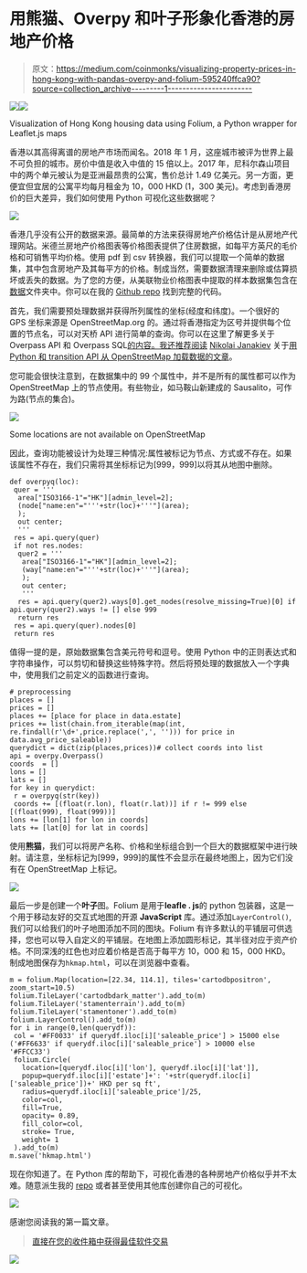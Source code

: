 # 用熊猫、Overpy 和叶子形象化香港的房地产价格

> 原文：<https://medium.com/coinmonks/visualizing-property-prices-in-hong-kong-with-pandas-overpy-and-folium-595240ffca90?source=collection_archive---------1----------------------->

![](img/574bca797c20b16841ce474dc9904f2c.png)![](img/e5176f5e5be76314907523c7c9e21ce4.png)

Visualization of Hong Kong housing data using Folium, a Python wrapper for Leaflet.js maps

香港以其高得离谱的房地产市场而闻名。2018 年 1 月，这座城市被评为世界上最不可负担的城市。房价中值是收入中值的 15 倍以上。2017 年，尼科尔森山项目中的两个单元被认为是亚洲最昂贵的公寓，售价总计 1.49 亿美元。另一方面，更便宜但宜居的公寓平均每月租金为 10，000 HKD (1，300 美元)。考虑到香港房价的巨大差异，我们如何使用 Python 可视化这些数据呢？

![](img/065d9b5f7ded398d04d5a467187ca1ff.png)

香港几乎没有公开的数据来源。最简单的方法来获得房地产价格估计是从房地产代理网站。米德兰房地产价格图表等价格图表提供了住房数据，如每平方英尺的毛价格和可销售平均价格。使用 pdf 到 csv 转换器，我们可以提取一个简单的数据集，其中包含房地产及其每平方的价格。制成当然，需要数据清理来删除或估算损坏或丢失的数据。为了您的方便，从美联物业价格图表中提取的样本数据集包含在[数据](https://github.com/enochk22/hk_prop_price_visualization/tree/master/code/data)文件夹中。你可以在我的 [Github repo](https://github.com/enochk22/hk_prop_price_visualization/tree/master/) 找到完整的代码。

首先，我们需要预处理数据并获得所列属性的坐标(经度和纬度)。一个很好的 GPS 坐标来源是 OpenStreetMap.org 的。通过将香港指定为区号并提供每个位置的节点名，可以对天桥 API 进行简单的查询。你可以在这里了解更多关于 Overpass API 和 Overpass SQL[的内容。我还推荐阅读](https://wiki.openstreetmap.org/wiki/Overpass_API) [Nikolai Janakiev](https://medium.com/u/eb95fc687c6a?source=post_page-----595240ffca90--------------------------------) 关于[用 Python 和 transition API 从 OpenStreetMap 加载数据的文章](https://towardsdatascience.com/loading-data-from-openstreetmap-with-python-and-the-overpass-api-513882a27fd0)。

您可能会很快注意到，在数据集中的 99 个属性中，并不是所有的属性都可以作为 OpenStreetMap 上的节点使用。有些物业，如马鞍山新建成的 Sausalito，可作为路(节点的集合)。

![](img/69ea6f1a0a542e8dadea0d379ee496f9.png)

Some locations are not available on OpenStreetMap

因此，查询功能被设计为处理三种情况:属性被标记为节点、方式或不存在。如果该属性不存在，我们只需将其坐标标记为[999，999]以将其从地图中删除。

```
def overpyq(loc):
 quer = '''
  area["ISO3166-1"="HK"][admin_level=2];
  (node["name:en"="'''+str(loc)+'''"](area);
  );
  out center;
  '''
 res = api.query(quer)
 if not res.nodes:
  quer2 = '''
   area["ISO3166-1"="HK"][admin_level=2];
   (way["name:en"="'''+str(loc)+'''"](area);
   );
   out center;
   '''
  res = api.query(quer2).ways[0].get_nodes(resolve_missing=True)[0] if api.query(quer2).ways != [] else 999
  return res
 res = api.query(quer).nodes[0]
 return res
```

值得一提的是，原始数据集包含美元符号和逗号。使用 Python 中的正则表达式和字符串操作，可以剪切和替换这些特殊字符。然后将预处理的数据放入一个字典中，使用我们之前定义的函数进行查询。

```
# preprocessing
places = []
prices = []
places += [place for place in data.estate]
prices += list(chain.from_iterable(map(int, re.findall(r'\d+',price.replace(',', ''))) for price in data.avg_price_saleable))
querydict = dict(zip(places,prices))# collect coords into list
api = overpy.Overpass()
coords  = []
lons = []
lats = []
for key in querydict:
 r = overpyq(str(key))
 coords += [(float(r.lon), float(r.lat))] if r != 999 else [(float(999), float(999))]
lons += [lon[1] for lon in coords]
lats += [lat[0] for lat in coords]
```

使用**熊猫**，我们可以将房产名称、价格和坐标组合到一个巨大的数据框架中进行映射。请注意，坐标标记为[999，999]的属性不会显示在最终地图上，因为它们没有在 OpenStreetMap 上标记。

![](img/e8250a0ed4ccc522726dc27e4b18014f.png)

最后一步是创建一个**叶子**图。Folium 是用于**leafle . js**的 python 包装器，这是一个用于移动友好的交互式地图的开源 **JavaScript** 库。通过添加`LayerControl()`,我们可以给我们的叶子地图添加不同的图块。Folium 有许多默认的平铺层可供选择，您也可以导入自定义的平铺层。在地图上添加圆形标记，其半径对应于资产价格。不同深浅的红色也对应着价格是否高于每平方 10，000 和 15，000 HKD。制成地图保存为`hkmap.html`，可以在浏览器中查看。

```
m = folium.Map(location=[22.34, 114.1], tiles='cartodbpositron', zoom_start=10.5)
folium.TileLayer('cartodbdark_matter').add_to(m)
folium.TileLayer('stamenterrain').add_to(m)
folium.TileLayer('stamentoner').add_to(m)
folium.LayerControl().add_to(m)
for i in range(0,len(querydf)):
 col = '#FF0033' if querydf.iloc[i]['saleable_price'] > 15000 else ('#FF6633' if querydf.iloc[i]['saleable_price'] > 10000 else '#FFCC33')
 folium.Circle(
   location=[querydf.iloc[i]['lon'], querydf.iloc[i]['lat']],
   popup=querydf.iloc[i]['estate']+': '+str(querydf.iloc[i]['saleable_price'])+' HKD per sq ft',
   radius=querydf.iloc[i]['saleable_price']/25,
   color=col,
   fill=True,
   opacity= 0.89,
   fill_color=col,
   stroke= True,
   weight= 1
 ).add_to(m)
m.save('hkmap.html')
```

现在你知道了。在 Python 库的帮助下，可视化香港的各种房地产价格似乎并不太难。随意派生我的 [repo](https://github.com/enochk22/hk_prop_price_visualization) 或者甚至使用其他库创建你自己的可视化。

![](img/18f5e0e89a1c53c434317a6f74d0f121.png)

感谢您阅读我的第一篇文章。

> [直接在您的收件箱中获得最佳软件交易](https://coincodecap.com/?utm_source=coinmonks)

[![](img/7c0b3dfdcbfea594cc0ae7d4f9bf6fcb.png)](https://coincodecap.com/?utm_source=coinmonks)